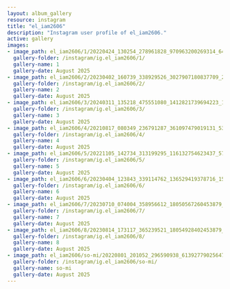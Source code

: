 ```yaml
---
layout: album_gallery
resource: instagram
title: "el_iam2606"
description: "Instagram user profile of el_iam2606."
active: gallery
images:
- image_path: el_iam2606/1/20220424_130254_278961828_970963200269314_6475950310667013060_n.jpg
  gallery-folder: /instagram/ig.el_iam2606/1/
  gallery-name: 1
  gallery-date: August 2025
- image_path: el_iam2606/2/20230402_160739_338929526_3027907180837709_2859053955287743674_n.jpg
  gallery-folder: /instagram/ig.el_iam2606/2/
  gallery-name: 2
  gallery-date: August 2025
- image_path: el_iam2606/3/20240311_135218_475551080_1412821739694223_1663810703835267859_n.jpg
  gallery-folder: /instagram/ig.el_iam2606/3/
  gallery-name: 3
  gallery-date: August 2025
- image_path: el_iam2606/4/20210817_080349_236791287_361097479019131_5364104712939436460_n.jpg
  gallery-folder: /instagram/ig.el_iam2606/4/
  gallery-name: 4
  gallery-date: August 2025
- image_path: el_iam2606/5/20221105_142734_313199295_116132754623437_5740760829777289152_n.jpg
  gallery-folder: /instagram/ig.el_iam2606/5/
  gallery-name: 5
  gallery-date: August 2025
- image_path: el_iam2606/6/20230404_123843_339114762_136529419378716_1556646191683981034_n.jpg
  gallery-folder: /instagram/ig.el_iam2606/6/
  gallery-name: 6
  gallery-date: August 2025
- image_path: el_iam2606/7/20230710_074004_358956612_18050567260453879_526127580808511253_n.jpg
  gallery-folder: /instagram/ig.el_iam2606/7/
  gallery-name: 7
  gallery-date: August 2025
- image_path: el_iam2606/8/20230814_173117_365239521_18054928402453879_2410767652292624821_n.jpg
  gallery-folder: /instagram/ig.el_iam2606/8/
  gallery-name: 8
  gallery-date: August 2025
- image_path: el_iam2606/so-mi/20220801_201052_296590938_613927790256470_1614950155039285401_n.jpg
  gallery-folder: /instagram/ig.el_iam2606/so-mi/
  gallery-name: so-mi
  gallery-date: August 2025
---
```

